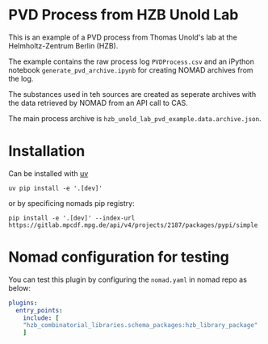 # PVD Process from HZB Unold Lab
This is an example of a PVD process from Thomas Unold's lab at the Helmholtz-Zentrum Berlin (HZB).

The example contains the raw process log `PVDProcess.csv` and an iPython notebook `generate_pvd_archive.ipynb` for creating NOMAD archives from the log.

The substances used in teh sources are created as seperate archives with the data retrieved by NOMAD from an API call to CAS.

The main process archive is `hzb_unold_lab_pvd_example.data.archive.json`.

# Installation

Can be installed with [uv](https://github.com/astral-sh/uv)  
```
uv pip install -e '.[dev]'
```

or by specificing nomads pip registry:  

```
pip install -e '.[dev]' --index-url https://gitlab.mpcdf.mpg.de/api/v4/projects/2187/packages/pypi/simple
```

# Nomad configuration for testing

You can test this plugin by configuring the `nomad.yaml` in nomad repo as below:
    
```yaml
plugins:
  entry_points:
    include: [
    "hzb_combinatorial_libraries.schema_packages:hzb_library_package"
    ]
```
